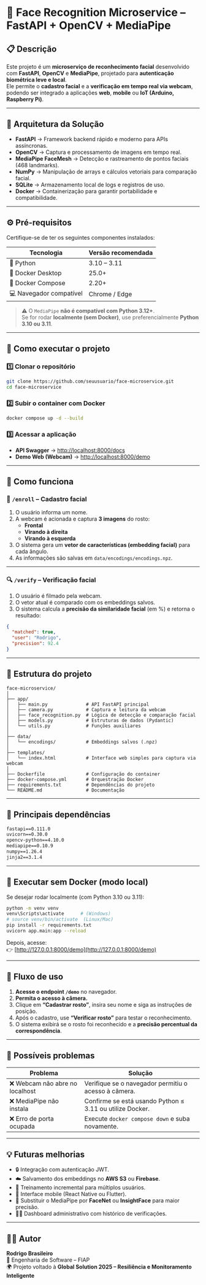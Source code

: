 # 🧠 Face Recognition Microservice – FastAPI + OpenCV + MediaPipe

## 📋 Descrição

Este projeto é um **microserviço de reconhecimento facial** desenvolvido com **FastAPI**, **OpenCV** e **MediaPipe**, projetado para **autenticação biométrica leve e local**.  
Ele permite o **cadastro facial** e a **verificação em tempo real via webcam**, podendo ser integrado a aplicações **web**, **mobile** ou **IoT (Arduino, Raspberry Pi)**.  

---

## 🧩 Arquitetura da Solução

- **FastAPI** → Framework backend rápido e moderno para APIs assíncronas.  
- **OpenCV** → Captura e processamento de imagens em tempo real.  
- **MediaPipe FaceMesh** → Detecção e rastreamento de pontos faciais (468 landmarks).  
- **NumPy** → Manipulação de arrays e cálculos vetoriais para comparação facial.  
- **SQLite** → Armazenamento local de logs e registros de uso.  
- **Docker** → Containerização para garantir portabilidade e compatibilidade.  

---

## ⚙️ Pré-requisitos

Certifique-se de ter os seguintes componentes instalados:

| Tecnologia | Versão recomendada |
|-------------|-------------------|
| 🐍 Python | 3.10 – 3.11 |
| 🐋 Docker Desktop | 25.0+ |
| 🧱 Docker Compose | 2.20+ |
| 💻 Navegador compatível | Chrome / Edge |

> ⚠️ O `MediaPipe` **não é compatível com Python 3.12+**.  
> Se for rodar **localmente (sem Docker)**, use preferencialmente **Python 3.10 ou 3.11**.

---

## 🚀 Como executar o projeto

### 1️⃣ Clonar o repositório
```bash
git clone https://github.com/seuusuario/face-microservice.git
cd face-microservice
```

### 2️⃣ Subir o container com Docker
```bash
docker compose up -d --build
```

### 3️⃣ Acessar a aplicação

- **API Swagger** → [http://localhost:8000/docs](http://localhost:8000/docs)  
- **Demo Web (Webcam)** → [http://localhost:8000/demo](http://localhost:8000/demo)

---

## 🧠 Como funciona

### 📸 `/enroll` – Cadastro facial

1. O usuário informa um nome.  
2. A webcam é acionada e captura **3 imagens** do rosto:  
   - **Frontal**  
   - **Virando à direita**  
   - **Virando à esquerda**  
3. O sistema gera um **vetor de características (embedding facial)** para cada ângulo.  
4. As informações são salvas em `data/encodings/encodings.npz`.

---

### 🔍 `/verify` – Verificação facial

1. O usuário é filmado pela webcam.  
2. O vetor atual é comparado com os embeddings salvos.  
3. O sistema calcula a **precisão da similaridade facial** (em %) e retorna o resultado:

```json
{
  "matched": true,
  "user": "Rodrigo",
  "precision": 92.4
}
```

---

## 📂 Estrutura do projeto

```
face-microservice/
│
├── app/
│   ├── main.py              # API FastAPI principal
│   ├── camera.py            # Captura e leitura da webcam
│   ├── face_recognition.py  # Lógica de detecção e comparação facial
│   ├── models.py            # Estruturas de dados (Pydantic)
│   └── utils.py             # Funções auxiliares
│
├── data/
│   └── encodings/           # Embeddings salvos (.npz)
│
├── templates/
│   └── index.html           # Interface web simples para captura via webcam
│
├── Dockerfile               # Configuração do container
├── docker-compose.yml       # Orquestração Docker
├── requirements.txt         # Dependências do projeto
└── README.md                # Documentação
```

---

## 🧰 Principais dependências

```txt
fastapi==0.111.0
uvicorn==0.30.0
opencv-python==4.10.0
mediapipe==0.10.9
numpy==1.26.4
jinja2==3.1.4
```

---

## 🔧 Executar sem Docker (modo local)

Se desejar rodar localmente (com Python 3.10 ou 3.11):

```bash
python -m venv venv
venv\Scripts\activate      # (Windows)
# source venv/bin/activate  (Linux/Mac)
pip install -r requirements.txt
uvicorn app.main:app --reload
```

Depois, acesse:  
👉 [http://127.0.0.1:8000/demo](http://127.0.0.1:8000/demo)

---

## 🧭 Fluxo de uso

1. **Acesse o endpoint `/demo`** no navegador.  
2. **Permita o acesso à câmera.**  
3. Clique em **“Cadastrar rosto”**, insira seu nome e siga as instruções de posição.  
4. Após o cadastro, use **“Verificar rosto”** para testar o reconhecimento.  
5. O sistema exibirá se o rosto foi reconhecido e a **precisão percentual da correspondência**.

---

## 🚧 Possíveis problemas

| Problema | Solução |
|----------|----------|
| ❌ Webcam não abre no localhost | Verifique se o navegador permitiu o acesso à câmera. |
| ❌ MediaPipe não instala | Confirme se está usando Python ≤ 3.11 ou utilize Docker. |
| ❌ Erro de porta ocupada | Execute `docker compose down` e suba novamente. |

---

## 💡 Futuras melhorias

- 🔒 Integração com autenticação JWT.  
- ☁️ Salvamento dos embeddings no **AWS S3** ou **Firebase**.  
- 🤖 Treinamento incremental para múltiplos usuários.  
- 📱 Interface mobile (React Native ou Flutter).  
- 🧬 Substituir o MediaPipe por **FaceNet** ou **InsightFace** para maior precisão.  
- 🧑‍💻 Dashboard administrativo com histórico de verificações.

---

## 🧑‍💻 Autor

**Rodrigo Brasileiro**  
💼 Engenharia de Software – FIAP  
🌍 Projeto voltado à **Global Solution 2025 – Resiliência e Monitoramento Inteligente**
